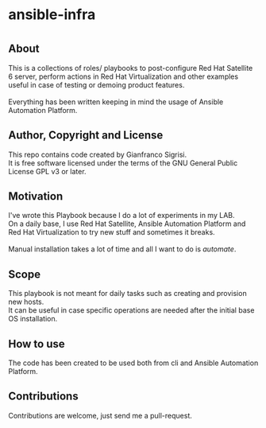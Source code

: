 # ansible-infra
# 

## About 
This is a collections of roles/ playbooks to post-configure Red Hat Satellite 6 server, perform actions in Red Hat Virtualization and other examples useful in case of testing or demoing product features.
\
\
Everything has been written keeping in mind the usage of Ansible Automation Platform. 

## Author, Copyright and License
This repo contains code created by Gianfranco Sigrisi.\
It is free software licensed under the terms of the GNU General Public License GPL v3 or later.

## Motivation
I've wrote this Playbook because I do a lot of experiments in my LAB.\
On a daily base, I use Red Hat Satellite, Ansible Automation Platform and Red Hat Virtualization to try new stuff and 
sometimes it breaks.\
\
Manual installation takes a lot of time and all I want to do is *automate*. 

## Scope
This playbook is not meant for daily tasks such as creating and provision new hosts.\
It can be useful in case specific operations are needed after the initial base OS installation.

## How to use
The code has been created to be used both from cli and Ansible Automation Platform. 

## Contributions
Contributions are welcome, just send me a pull-request.
